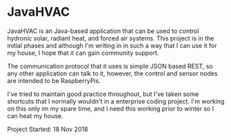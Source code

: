# JavaHVAC

JavaHVAC is an Java-based application that can be used to control hydronic solar, radiant heat, and forced air systems. This project is in the initial phases and although I'm writing in in such a way that I can use it for my house, I hope that it can gain community support. 

The communication protocol that it uses is simple JSON based REST, so any other application can talk to it, however, the control and sensor nodes are intended to be RaspberryPis.

I've tried to maintain good practice throughout, but I've taken some shortcuts that I normally wouldn't in a enterprise coding project. I'm working on this only im my spare time, and I need this working prior to winter so I can heat my house.


Project Started: 18 Nov 2018
